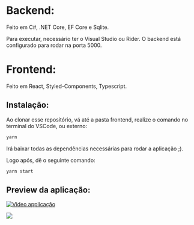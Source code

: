 # Backend: 

Feito em C#, .NET Core, EF Core e Sqlite.

Para executar, necessário ter o Visual Studio ou Rider.
O backend está configurado para rodar na porta 5000.

# Frontend: 


Feito em React, Styled-Components, Typescript.
## Instalação: 

Ao clonar esse repositório, vá até a pasta frontend, realize o comando no terminal do VSCode, ou externo:


```bash
yarn
```

Irá baixar todas as dependências necessárias para rodar a aplicação ;). 

Logo após, dê o seguinte comando: 

```bash
yarn start
```

## Preview da aplicação: 
[![Video applicação](https://i.imgur.com/vKb2F1B.png)](https://www.youtube.com/watch?v=kk1gMD6qtts)

<img src="/upload/main/frontend/src/assets/pesquisa.png" />
